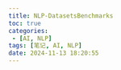 ```yaml
---
title: NLP-DatasetsBenchmarks
toc: true
categories:
 - [AI, NLP]
tags: [笔记, AI, NLP]
date: 2024-11-13 18:20:55
---
```


<!-- more -->
